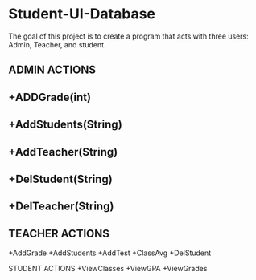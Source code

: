 # Student-UI-Database

The goal of this project is to create a program that acts with three users: Admin, Teacher, and student.

ADMIN ACTIONS
------------------------------------------------------------------------------------------------------------------------------------------
+ADDGrade(int)
-
+AddStudents(String)
-
+AddTeacher(String)
-
+DelStudent(String)
-
+DelTeacher(String)
-

TEACHER ACTIONS
------------------------------------------------------------------------------------------------------------------------------------------
+AddGrade
+AddStudents
+AddTest
+ClassAvg
+DelStudent

STUDENT ACTIONS
+ViewClasses
+ViewGPA
+ViewGrades
